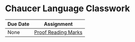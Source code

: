 # Chaucer Language Classwork

| Due Date | Assignment |
|----------|------------|
|None | [Proof Reading Marks](lang/ProofreadingMarks.pdf)

